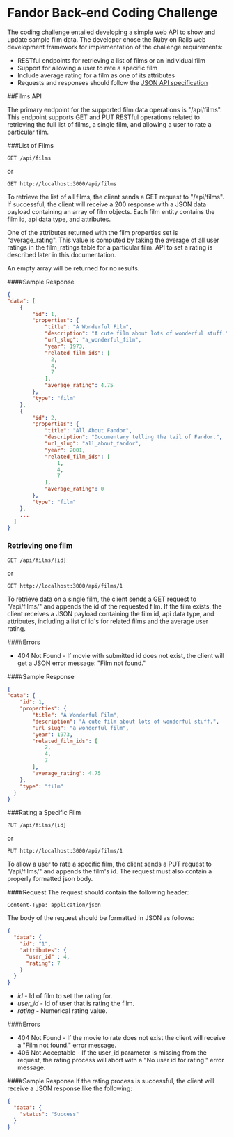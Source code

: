 # Fandor Back-end Coding Challenge

The coding challenge entailed developing a simple web API to show and update sample film data. 
The developer chose the Ruby on Rails web development framework for implementation of the challenge requirements:
 - RESTful endpoints for retrieving a list of films or an individual film
 - Support for allowing a user to rate a specific film
 - Include average rating for a film as one of its attributes
 - Requests and responses should follow the [JSON API specification](http://jsonapi.org/)

##Films API

The primary endpoint for the supported film data operations is "/api/films".
This endpoint supports GET and PUT RESTful operations related to retrieving the full list of films,
a single film, and allowing a user to rate a particular film.

###List of Films

`GET /api/films`

or

`GET http://localhost:3000/api/films`

To retrieve the list of all films, the client sends a GET request to "/api/films".
If successful, the client will receive a 200 response with a JSON data payload 
containing an array of film objects. Each film entity contains the film id, 
api data type, and attributes. 

One of the attributes returned with the film properties
set is "average_rating". This value is computed by taking the average of all user
ratings in the film_ratings table for a particular film. API to set a rating
is described later in this documentation.

An empty array will be returned for no results. 

####Sample Response

```json
{
"data": [
    {
        "id": 1,
        "properties": {
            "title": "A Wonderful Film",
            "description": "A cute film about lots of wonderful stuff.",
            "url_slug": "a_wonderful_film",
            "year": 1973,
            "related_film_ids": [
              2,
              4,
              7
            ],
            "average_rating": 4.75
        },
        "type": "film"
    },
    {
        "id": 2,
        "properties": {
            "title": "All About Fandor",
            "description": "Documentary telling the tail of Fandor.",
            "url_slug": "all_about_fandor",
            "year": 2001,
            "related_film_ids": [
                1,
                4,
                7
            ],
            "average_rating": 0
        },
        "type": "film"
    },
    ...
  ]
}
```

### Retrieving one film

`GET /api/films/{id}`

or

`GET http://localhost:3000/api/films/1`

To retrieve data on a single film, the client sends a GET request to "/api/films/"
and appends the id of the requested film. If the film exists, the client receives a JSON
payload containing the film id, api data type, and attributes, including a list of 
id's for related films and the average user rating.

####Errors
* 404 Not Found - If movie with submitted id does not exist, the client will get a JSON error message: "Film not found."

####Sample Response

```json
{
"data": {
    "id": 1,
    "properties": {
        "title": "A Wonderful Film",
        "description": "A cute film about lots of wonderful stuff.",
        "url_slug": "a_wonderful_film",
        "year": 1973,
        "related_film_ids": [
            2,
            4,
            7
        ],
        "average_rating": 4.75
    },
    "type": "film"
  }
}
```

###Rating a Specific Film

`PUT /api/films/{id}`

or 

`PUT http://localhost:3000/api/films/1`

To allow a user to rate a specific film, the client sends a PUT request to "/api/films/"
and appends the film's id. The request must also contain a properly formatted json body.

####Request
The request should contain the following header:

`Content-Type: application/json`

The body of the request should be formatted in JSON as follows:

```json
{
  "data": {
    "id": "1",
    "attributes": {
      "user_id" : 4,
      "rating": 7
    }
  }
}
```
* _id_ - Id of film to set the rating for.
* _user_id_ - Id of user that is rating the film.
* _rating_ - Numerical rating value.

####Errors
* 404 Not Found - If the movie to rate does not exist the client will receive a "Film not 
found." error message.
* 406 Not Acceptable - If the user_id parameter is missing from the request, 
the rating process will abort with a "No user id for rating." error message.

####Sample Response
If the rating process is successful, the client will receive a JSON response like the following:

```json
{
  "data": {
    "status": "Success"
  }
}
```
